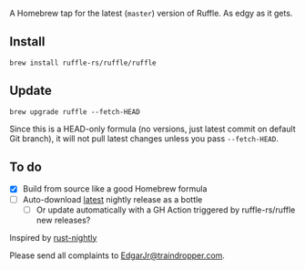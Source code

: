 A Homebrew tap for the latest (`master`) version of Ruffle. As edgy as it gets.

## Install

```
brew install ruffle-rs/ruffle/ruffle
```

## Update

```
brew upgrade ruffle --fetch-HEAD
```

Since this is a HEAD-only formula (no versions, just latest commit on default Git branch), it will not pull latest changes unless you pass `--fetch-HEAD`.

## To do

- [x] Build from source like a good Homebrew formula
- [ ] Auto-download [latest](https://api.github.com/repos/ruffle-rs/ruffle/releases) nightly release as a bottle
  - [ ] Or update automatically with a GH Action triggered by ruffle-rs/ruffle new releases?

Inspired by [rust-nightly](https://github.com/pointlessone/homebrew-rust-nightly)

Please send all complaints to EdgarJr@traindropper.com.
